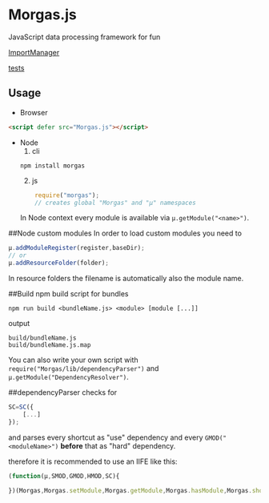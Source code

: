 Morgas.js
=========

JavaScript data processing framework for fun

[ImportManager](http://morgas01.github.io/Morgas.js/tools/importManager.html)

[tests](http://morgas01.github.io/Morgas.js/test/test_pages.html)

## Usage

- Browser
```html
<script defer src="Morgas.js"></script>
```

- Node
	1. cli
	```
	npm install morgas
	```
	2. js
	```js
		require("morgas");
		// creates global "Morgas" and "µ" namespaces
	```
	In Node context every module is available via `µ.getModule("<name>")`.

##Node custom modules
In order to load custom modules you need to
```js
µ.addModuleRegister(register,baseDir);
// or
µ.addResourceFolder(folder);
```
In resource folders the filename is automatically also the module name.
 
##Build
npm build script for bundles
```
npm run build <bundleName.js> <module> [module [...]]
```
output
```
build/bundleName.js
build/bundleName.js.map
```

You can also write your own script with `require("Morgas/lib/dependencyParser")` and `µ.getModule("DependencyResolver")`.

##dependencyParser
checks for
```js
SC=SC({
	[...]
});
```
and parses every shortcut as "use" dependency and every `GMOD("<moduleName>")` **before** that as "hard" dependency.


therefore it is recommended to use an IIFE like this:
```js
(function(µ,SMOD,GMOD,HMOD,SC){
	
})(Morgas,Morgas.setModule,Morgas.getModule,Morgas.hasModule,Morgas.shortcut);
```